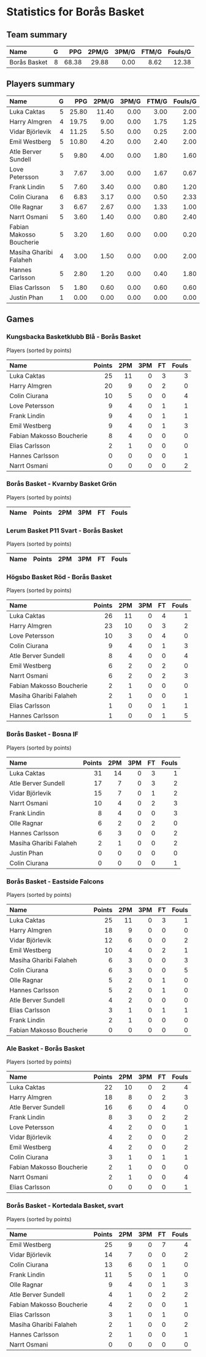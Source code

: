 # Statistics for Borås Basket

## Team summary

| Name | G | PPG | 2PM/G | 3PM/G | FTM/G | Fouls/G |
|:-----|--:|----:|------:|------:|------:|--------:|
| Borås Basket | 8 | 68.38 | 29.88 | 0.00 | 8.62 | 12.38 |

## Players summary

| Name | G | PPG | 2PM/G | 3PM/G | FTM/G | Fouls/G |
|:-----|--:|----:|------:|------:|------:|--------:|
| Luka Caktas | 5 | 25.80 | 11.40 | 0.00 | 3.00 | 2.00 |
| Harry Almgren | 4 | 19.75 | 9.00 | 0.00 | 1.75 | 1.25 |
| Vidar Björlevik | 4 | 11.25 | 5.50 | 0.00 | 0.25 | 2.00 |
| Emil Westberg | 5 | 10.80 | 4.20 | 0.00 | 2.40 | 2.00 |
| Atle Berver Sundell | 5 | 9.80 | 4.00 | 0.00 | 1.80 | 1.60 |
| Love Petersson | 3 | 7.67 | 3.00 | 0.00 | 1.67 | 0.67 |
| Frank Lindin | 5 | 7.60 | 3.40 | 0.00 | 0.80 | 1.20 |
| Colin Ciurana | 6 | 6.83 | 3.17 | 0.00 | 0.50 | 2.33 |
| Olle Ragnar | 3 | 6.67 | 2.67 | 0.00 | 1.33 | 1.00 |
| Narrt Osmani | 5 | 3.60 | 1.40 | 0.00 | 0.80 | 2.40 |
| Fabian Makosso Boucherie | 5 | 3.20 | 1.60 | 0.00 | 0.00 | 0.20 |
| Masiha Gharibi Falaheh | 4 | 3.00 | 1.50 | 0.00 | 0.00 | 2.00 |
| Hannes Carlsson | 5 | 2.80 | 1.20 | 0.00 | 0.40 | 1.80 |
| Elias Carlsson | 5 | 1.80 | 0.60 | 0.00 | 0.60 | 0.60 |
| Justin Phan | 1 | 0.00 | 0.00 | 0.00 | 0.00 | 0.00 |

## Games

### Kungsbacka Basketklubb Blå - Borås Basket

Players (sorted by points)

| Name | Points | 2PM | 3PM | FT | Fouls |
|:-----|-------:|----:|----:|---:|------:|
| Luka Caktas | 25 | 11 |  0 |  3 |  3 |
| Harry Almgren | 20 |  9 |  0 |  2 |  0 |
| Colin Ciurana | 10 |  5 |  0 |  0 |  4 |
| Love Petersson |  9 |  4 |  0 |  1 |  1 |
| Frank Lindin |  9 |  4 |  0 |  1 |  1 |
| Emil Westberg |  9 |  4 |  0 |  1 |  3 |
| Fabian Makosso Boucherie |  8 |  4 |  0 |  0 |  0 |
| Elias Carlsson |  2 |  1 |  0 |  0 |  0 |
| Hannes Carlsson |  0 |  0 |  0 |  0 |  1 |
| Narrt Osmani |  0 |  0 |  0 |  0 |  2 |

### Borås Basket - Kvarnby Basket Grön

Players (sorted by points)

| Name | Points | 2PM | 3PM | FT | Fouls |
|:-----|-------:|----:|----:|---:|------:|

### Lerum Basket P11 Svart - Borås Basket

Players (sorted by points)

| Name | Points | 2PM | 3PM | FT | Fouls |
|:-----|-------:|----:|----:|---:|------:|

### Högsbo Basket Röd - Borås Basket

Players (sorted by points)

| Name | Points | 2PM | 3PM | FT | Fouls |
|:-----|-------:|----:|----:|---:|------:|
| Luka Caktas | 26 | 11 |  0 |  4 |  1 |
| Harry Almgren | 23 | 10 |  0 |  3 |  2 |
| Love Petersson | 10 |  3 |  0 |  4 |  0 |
| Colin Ciurana |  9 |  4 |  0 |  1 |  3 |
| Atle Berver Sundell |  8 |  4 |  0 |  0 |  4 |
| Emil Westberg |  6 |  2 |  0 |  2 |  0 |
| Narrt Osmani |  6 |  2 |  0 |  2 |  3 |
| Fabian Makosso Boucherie |  2 |  1 |  0 |  0 |  0 |
| Masiha Gharibi Falaheh |  2 |  1 |  0 |  0 |  1 |
| Elias Carlsson |  1 |  0 |  0 |  1 |  1 |
| Hannes Carlsson |  1 |  0 |  0 |  1 |  5 |

### Borås Basket - Bosna IF

Players (sorted by points)

| Name | Points | 2PM | 3PM | FT | Fouls |
|:-----|-------:|----:|----:|---:|------:|
| Luka Caktas | 31 | 14 |  0 |  3 |  1 |
| Atle Berver Sundell | 17 |  7 |  0 |  3 |  2 |
| Vidar Björlevik | 15 |  7 |  0 |  1 |  2 |
| Narrt Osmani | 10 |  4 |  0 |  2 |  3 |
| Frank Lindin |  8 |  4 |  0 |  0 |  3 |
| Olle Ragnar |  6 |  2 |  0 |  2 |  0 |
| Hannes Carlsson |  6 |  3 |  0 |  0 |  2 |
| Masiha Gharibi Falaheh |  2 |  1 |  0 |  0 |  2 |
| Justin Phan |  0 |  0 |  0 |  0 |  0 |
| Colin Ciurana |  0 |  0 |  0 |  0 |  1 |

### Borås Basket - Eastside Falcons

Players (sorted by points)

| Name | Points | 2PM | 3PM | FT | Fouls |
|:-----|-------:|----:|----:|---:|------:|
| Luka Caktas | 25 | 11 |  0 |  3 |  1 |
| Harry Almgren | 18 |  9 |  0 |  0 |  0 |
| Vidar Björlevik | 12 |  6 |  0 |  0 |  2 |
| Emil Westberg | 10 |  4 |  0 |  2 |  1 |
| Masiha Gharibi Falaheh |  6 |  3 |  0 |  0 |  3 |
| Colin Ciurana |  6 |  3 |  0 |  0 |  5 |
| Olle Ragnar |  5 |  2 |  0 |  1 |  0 |
| Hannes Carlsson |  5 |  2 |  0 |  1 |  0 |
| Atle Berver Sundell |  4 |  2 |  0 |  0 |  0 |
| Elias Carlsson |  3 |  1 |  0 |  1 |  1 |
| Frank Lindin |  2 |  1 |  0 |  0 |  0 |
| Fabian Makosso Boucherie |  0 |  0 |  0 |  0 |  0 |

### Ale Basket - Borås Basket

Players (sorted by points)

| Name | Points | 2PM | 3PM | FT | Fouls |
|:-----|-------:|----:|----:|---:|------:|
| Luka Caktas | 22 | 10 |  0 |  2 |  4 |
| Harry Almgren | 18 |  8 |  0 |  2 |  3 |
| Atle Berver Sundell | 16 |  6 |  0 |  4 |  0 |
| Frank Lindin |  8 |  3 |  0 |  2 |  2 |
| Love Petersson |  4 |  2 |  0 |  0 |  1 |
| Vidar Björlevik |  4 |  2 |  0 |  0 |  2 |
| Emil Westberg |  4 |  2 |  0 |  0 |  2 |
| Colin Ciurana |  3 |  1 |  0 |  1 |  1 |
| Fabian Makosso Boucherie |  2 |  1 |  0 |  0 |  0 |
| Narrt Osmani |  2 |  1 |  0 |  0 |  4 |
| Elias Carlsson |  0 |  0 |  0 |  0 |  1 |

### Borås Basket - Kortedala Basket, svart

Players (sorted by points)

| Name | Points | 2PM | 3PM | FT | Fouls |
|:-----|-------:|----:|----:|---:|------:|
| Emil Westberg | 25 |  9 |  0 |  7 |  4 |
| Vidar Björlevik | 14 |  7 |  0 |  0 |  2 |
| Colin Ciurana | 13 |  6 |  0 |  1 |  0 |
| Frank Lindin | 11 |  5 |  0 |  1 |  0 |
| Olle Ragnar |  9 |  4 |  0 |  1 |  3 |
| Atle Berver Sundell |  4 |  1 |  0 |  2 |  2 |
| Fabian Makosso Boucherie |  4 |  2 |  0 |  0 |  1 |
| Elias Carlsson |  3 |  1 |  0 |  1 |  0 |
| Masiha Gharibi Falaheh |  2 |  1 |  0 |  0 |  2 |
| Hannes Carlsson |  2 |  1 |  0 |  0 |  1 |
| Narrt Osmani |  0 |  0 |  0 |  0 |  0 |

